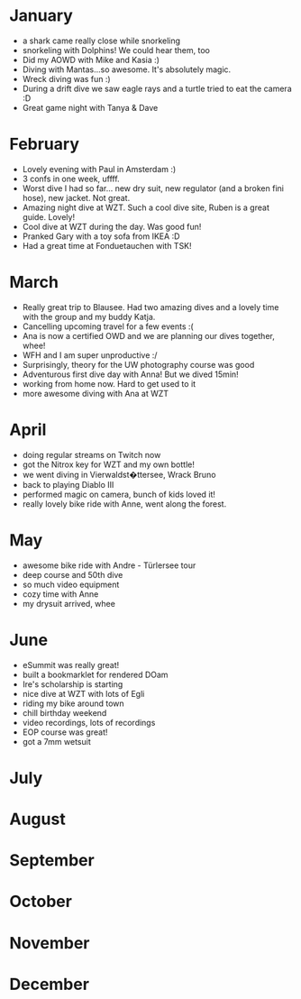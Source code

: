 # January

- a shark came really close while snorkeling
- snorkeling with Dolphins! We could hear them, too
- Did my AOWD with Mike and Kasia :)
- Diving with Mantas...so awesome. It's absolutely magic.
- Wreck diving was fun :)
- During a drift dive we saw eagle rays and a turtle tried to eat the camera :D
- Great game night with Tanya & Dave

# February

- Lovely evening with Paul in Amsterdam :)
- 3 confs in one week, uffff.
- Worst dive I had so far... new dry suit, new regulator (and a broken fini hose), new jacket. Not great.
- Amazing night dive at WZT. Such a cool dive site, Ruben is a great guide. Lovely!
- Cool dive at WZT during the day. Was good fun!
- Pranked Gary with a toy sofa from IKEA :D
- Had a great time at Fonduetauchen with TSK!

# March

- Really great trip to Blausee. Had two amazing dives and a lovely time with the group and my buddy Katja.
- Cancelling upcoming travel for a few events :(
- Ana is now a certified OWD and we are planning our dives together, whee!
- WFH and I am super unproductive :/
- Surprisingly, theory for the UW photography course was good 
- Adventurous first dive day with Anna! But we dived 15min! 
- working from home now. Hard to get used to it 
- more awesome diving with Ana at WZT

# April
- doing regular streams on Twitch now 
- got the Nitrox key for WZT and my own bottle! 
- we went diving in Vierwaldst�ttersee, Wrack Bruno
- back to playing Diablo III
- performed magic on camera, bunch of kids loved it! 
- really lovely bike ride with Anne, went along the forest. 

# May

- awesome bike ride with Andre - Türlersee tour
- deep course and 50th dive
- so much video equipment 
- cozy time with Anne 
- my drysuit arrived, whee

# June

- eSummit was really great! 
- built a bookmarklet for rendered DOam
- Ire's scholarship is starting 
- nice dive at WZT with lots of Egli
- riding my bike around town 
- chill birthday weekend
- video recordings, lots of recordings 
- EOP course was great! 
- got a 7mm wetsuit 

# July
# August
# September
# October
# November
# December